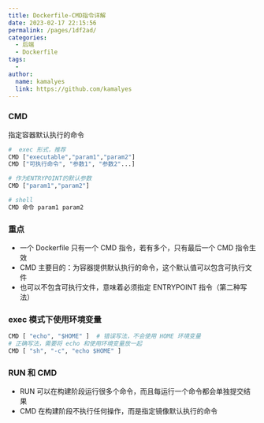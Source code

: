 ```yaml
---
title: Dockerfile-CMD指令详解
date: 2023-02-17 22:15:56
permalink: /pages/1df2ad/
categories:
  - 后端
  - Dockerfile
tags:
  - 
author: 
  name: kamalyes
  link: https://github.com/kamalyes
---
```

### CMD
指定容器默认执行的命令
```python
#  exec 形式，推荐
CMD ["executable","param1","param2"]
CMD ["可执行命令", "参数1", "参数2"...]

# 作为ENTRYPOINT的默认参数
CMD ["param1","param2"]

# shell
CMD 命令 param1 param2
```

### 重点

- 一个 Dockerfile 只有一个 CMD 指令，若有多个，只有最后一个 CMD 指令生效
- CMD 主要目的：为容器提供默认执行的命令，这个默认值可以包含可执行文件
- 也可以不包含可执行文件，意味着必须指定 ENTRYPOINT 指令（第二种写法）

### exec 模式下使用环境变量
```python
CMD [ "echo", "$HOME" ]  # 错误写法，不会使用 HOME 环境变量
# 正确写法，需要将 echo 和使用环境变量放一起
CMD [ "sh", "-c", "echo $HOME" ]
```

### RUN 和 CMD

- RUN 可以在构建阶段运行很多个命令，而且每运行一个命令都会单独提交结果
- CMD 在构建阶段不执行任何操作，而是指定镜像默认执行的命令
